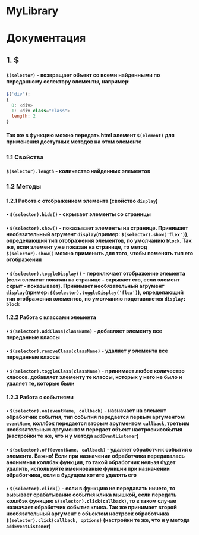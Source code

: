 # MyLibrary

# Документация 

## 1. $
#### `$(selector)` - возвращает объект со всеми найденными по переданному селектору элементы, например:
```javascript
$('div');
{  
  0: <div>  
  1: <div class="class">  
  length: 2  
}
``` 
#### Так же в функцию можно передать html элемент `$(element)` для применения доступных методов на этом элементе
### 1.1 Свойства 
#### `$(selector).length` - количество найденных элементов

### 1.2 Методы
#### 1.2.1 Работа с отображением элемента (свойство `display`)
#### • `$(selector).hide()` - скрывает элементы со страницы
#### • `$(selector).show()` - показывает элементы на странице. Принимает необязательный агрумент `display`(пример: `$(selector).show('flex')`), определающий тип отображения элементов, по умолчанию `block`. Так же, если элемент уже показан на странице, то метод `$(selector).show()` можно применить для того, чтобы поменять тип его отображения
#### • `$(selector).toggleDisplay()` - переключает отображение элемента (если элемент показан на странице - скрывает его, если элемент скрыт - показывает). Принимает необязательный агрумент `display`(пример: `$(selector).toggleDisplay('flex')`), определающий тип отображения элементов, по умолчанию подставляется `display: block`
#### 1.2.2 Работа с классами элемента 
#### • `$(selector).addClass(className)` - добавляет элементу все переданные классы
#### • `$(selector).removeClass(className)` - удаляет у элемента все переданные классы
#### • `$(selector).toggleClass(className)` - принимает любое количество классов. добавляет элементу те классы, которых у него не было и удаляет те, которые были
#### 1.2.3 Работа с событиями 
#### • `$(selector).on(eventName, callback)` - назначает на элемент обработчик события, тип события передается первым аргументом `eventName`, коллбэк передается вторым аругментом `callback`, третьим необязательным аргументом передает объект настроекисобытия (настройки те же, что и у метода `addEventListener`)
#### • `$(selector).off(eventName, callback)` - удаляет обработчик события с элемента. Важно! Если при назначении обработчика передавалась анонимная коллбэк функция, то такой обработчик нельзя будет удалить, используйте именнованые функции при назначении обработчика, если в будущем хотите удалять его 
#### • `$(selector).click()` - если в функцию не передавать ничего, то вызывает срабатывание события клика мышкой, если передать коллбэк функцию `$(selector).click(callback)`, то в таком случае назначает обработчик события клика. Так же принимает второй необязательный аргумент с объектом настроек обработчика `$(selector).click(callback, options)` (настройки те же, что и у метода `addEventListener`)
